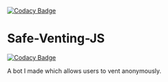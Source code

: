 [![Codacy Badge](https://api.codacy.com/project/badge/Grade/65e1d3b2752d40a2bed9fc856b8a2757)](https://www.codacy.com/manual/SergeantShadoww/Safe-Venting-JS?utm_source=github.com&amp;utm_medium=referral&amp;utm_content=UsmanSamiMahmood/Safe-Venting-JS&amp;utm_campaign=Badge_Grade)
# Safe-Venting-JS

[![Codacy Badge](https://api.codacy.com/project/badge/Grade/e649ec1c0cb74956879164f56ccd3686)](https://app.codacy.com/manual/SergeantShadoww/Safe-Venting-JS?utm_source=github.com&utm_medium=referral&utm_content=UsmanSamiMahmood/Safe-Venting-JS&utm_campaign=Badge_Grade_Dashboard)

 A bot I made which allows users to vent anonymously.
